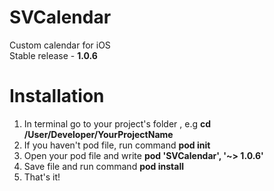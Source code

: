 # SVCalendar
Custom calendar for iOS <br>
Stable release - <b> 1.0.6 </b>

# Installation
1. In terminal go to your project's folder , e.g <b> cd /User/Developer/YourProjectName </b>
2. If you haven't pod file, run command <b> pod init </b>
3. Open your pod file and write <b> pod 'SVCalendar', '~> 1.0.6' </b>
4. Save file and run command <b> pod install </b>
5. That's it!
